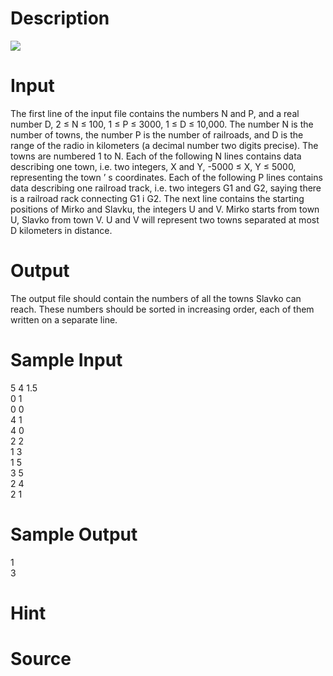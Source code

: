 
# Description

<div class="content"><img border="0" src="/source/bzoj/1885/img/aHR0cHM6Ly9seWRzeS5jb20vSnVkZ2VPbmxpbmUvaW1hZ2VzLzE4ODUuanBn.jpg"/> </div>

# Input

<div class="content">The first line of the input file contains the numbers N and P, and
a real number D, 2 ≤ N ≤ 100, 1 ≤ P ≤ 3000, 1 ≤ D ≤ 10,000.
The number N is the number of towns, the number P is the number of
railroads, and D is the range of the radio in kilometers (a decimal 
number two digits precise). The towns are numbered 1 to N. Each of
the following N lines contains data describing one town, i.e. two
integers, X and Y, -5000 ≤ X, Y ≤ 5000, representing the town ’ s
coordinates.
Each of the following P lines contains data describing one railroad
track, i.e. two integers G1 and G2, saying there is a railroad
rack connecting G1 i G2.
The next line contains the starting positions of Mirko and Slavku,
the integers U and V. Mirko starts from town U, Slavko from town V.
U and V will represent two towns separated at most D kilometers
in distance.</div>

# Output

<div class="content">The output file should contain the numbers of all the towns Slavko
can reach. These numbers should be sorted in increasing order, each of
them written on a separate line.</div>

# Sample Input

<div class="content"><span class="sampledata">5 4 1.5<br/>
0 1<br/>
0 0<br/>
4 1<br/>
4 0<br/>
2 2<br/>
1 3<br/>
1 5<br/>
3 5<br/>
2 4<br/>
2 1</span></div>

# Sample Output

<div class="content"><span class="sampledata">1<br/>
3</span></div>

# Hint

<div class="content"><p></p></div>

# Source

<div class="content"><p><a href="problemset.php?search="></a></p></div>

